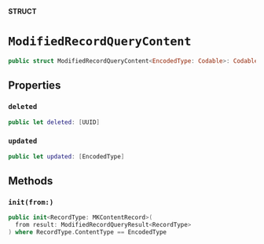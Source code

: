 **STRUCT**

# `ModifiedRecordQueryContent`

```swift
public struct ModifiedRecordQueryContent<EncodedType: Codable>: Codable
```

## Properties
### `deleted`

```swift
public let deleted: [UUID]
```

### `updated`

```swift
public let updated: [EncodedType]
```

## Methods
### `init(from:)`

```swift
public init<RecordType: MKContentRecord>(
  from result: ModifiedRecordQueryResult<RecordType>
) where RecordType.ContentType == EncodedType
```
